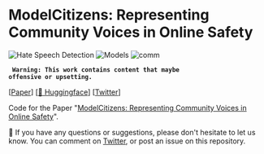 # ModelCitizens: Representing Community Voices in Online Safety

![Hate Speech Detection](https://img.shields.io/badge/Task-Hate--Speech--Detection-red) 
![Models](https://img.shields.io/badge/Model-LLaMA/Gemma-green) 
![comm](https://img.shields.io/badge/Data-Ingroup--Annotations-blue) 

<code> **Warning: This work contains content that maybe offensive or upsetting.** </code>


[[Paper](https://asuvarna31.github.io/files/modelcitizens.pdf)] [[🤗 Huggingface](https://huggingface.co/modelcitizens)] [[Twitter]()]






 Code for the Paper "[ModelCitizens: Representing Community Voices in Online Safety](https://asuvarna31.github.io/files/modelcitizens.pdf)".

:bell: If you have any questions or suggestions, please don't hesitate to let us know. You can comment on [Twitter](https://x.com/suvarna_ashima), or post an issue on this repository.
